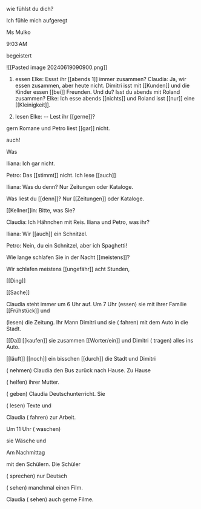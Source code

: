 wie fühlst du dich?

Ich fühle mich aufgeregt

Ms Mulko

9:03 AM

begeistert

![[Pasted image 20240619090900.png]]


1. essen Elke: Essst ihr [[abends 1]] immer zusammen?
Claudia:
Ja, wir essen zusammen, aber heute nicht. Dimitri isst
mit [[Kunden]] und die Kinder essen [[bei]] Freunden. Und du?
Isst du abends mit Roland zusammen?
Elke: Ich esse abends [[nichts]] und Roland isst [[nur]] eine [[Kleinigkeit]].


2. lesen Elke: 
-- Lest ihr [[gerne]]?

gern Romane und Petro liest [[gar]] nicht.

auch!

Was

Iliana: Ich gar nicht.

Petro: Das [[stimmt]] nicht. Ich lese [[auch]]

Iliana: Was du denn? Nur Zeitungen oder Kataloge.


Was liest du [[denn]]? Nur [[Zeitungen]] oder Kataloge.



[[Kellner]]in: Bitte, was Sie?

Claudia: Ich Hähnchen mit Reis. Iliana und Petro, was ihr?

Iliana: Wir [[auch]] ein Schnitzel.

Petro: Nein, du ein Schnitzel, aber ich Spaghetti!


Wie lange schlafen Sie in der Nacht [[meistens]]?


Wir schlafen meistens [[ungefähr]] acht Stunden,


[[Ding]]

[[Sache]]


Claudia steht immer um 6 Uhr auf. Um 7 Uhr (essen) sie mit ihrer Familie [[Frühstück]] und

(lesen) die Zeitung. Ihr Mann Dimitri und sie ( fahren) mit dem Auto in die Stadt.

[[Da]] [[kaufen]] sie zusammen [[Worter/ein]] und Dimitri ( tragen) alles ins Auto.

[[läuft]] [[noch]] ein bisschen [[durch]] die Stadt und Dimitri

( nehmen) Claudia den Bus zurück nach Hause. Zu Hause

( helfen) ihrer Mutter.

( geben) Claudia Deutschunterricht. Sie

( lesen) Texte und

Claudia ( fahren) zur Arbeit.

Um 11 Uhr ( waschen)

sie Wäsche und

Am Nachmittag

mit den Schülern. Die Schüler

( sprechen) nur Deutsch

( sehen) manchmal einen Film.

Claudia ( sehen) auch gerne Filme.